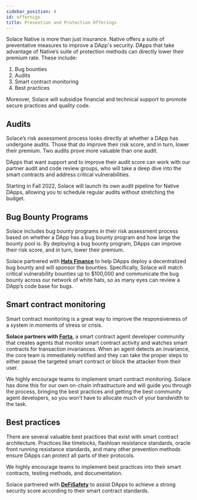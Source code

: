 ```yaml
---
sidebar_position: 4
id: offernigs
title: Prevention and Protection Offerings
---
```


Solace Native is more than just insurance. Native offers a suite of preventative measures to improve a DApp's security. DApps that take advantage of Native’s suite of protection methods can directly lower their premium rate. These include:
1. Bug bounties
2. Audits
3. Smart contract monitoring
4. Best practices

Moreover, Solace will subsidize financial and technical support to promote secure practices and quality code.

## Audits
Solace’s risk assessment process looks directly at whether a DApp has undergone audits. Those that do improve their risk score, and in turn, lower their premium. Two audits prove more valuable than one audit.

DApps that want support and to improve their audit score can work with our partner audit and code review groups, who will take a deep dive into the smart contracts and address critical vulnerabilities.

Starting in Fall 2022, Solace will launch its own audit pipeline for Native DApps, allowing you to schedule regular audits without stretching the budget.

## Bug Bounty Programs
Solace includes bug bounty programs in their risk assessment process based on whether a DApp has a bug bounty program and how large the bounty pool is. By deploying a bug bounty program, DApps can improve their risk score, and in turn, lower their premium.

Solace partnered with **[Hats Finance](https://medium.com/solace-fi/solace-partners-with-hats-finance-to-sponsor-bug-bounties-7532c20622ae)** to help DApps deploy a decentralized bug bounty and will sponsor the bounties. Specifically, Solace will match critical vulnerability bounties up to $100,000 and communicate the bug bounty across our network of white hats, so as many eyes can review a DApp’s code base for bugs.

## Smart contract monitoring  

Smart contract monitoring is a great way to improve the responsiveness of a system in moments of stress or crisis. 

**Solace partners with [Forta](https://forta.org/)**, a smart contract agent developer community that creates agents that monitor smart contract activity and watches smart contracts for transaction invariances. When an agent detects an invariance, the core team is immediately notified and they can take the proper steps to either pause the targeted smart contract or block the attacker from their user.

We highly encourage teams to implement smart contract monitoring. Solace has done this for our own on-chain infrastructure and will guide you through the process, bringing the best practices and getting the best community agent developers, so you won’t have to allocate much of your bandwidth to the task.

## Best practices

There are several valuable best practices that exist with smart contract architecture. Practices  like timelocks, flashloan resistance standards, oracle front running resistance standards, and many other prevention methods ensure DApps can protect all parts of their protocols.

We highly encourage teams to implement best practices into their smart contracts, testing methods, and documentation. 

Solace partnered with **[DeFiSafety](https://medium.com/solace-fi/solace-partners-with-defi-safety-d1d7c0543ffc)** to assist DApps to achieve a strong security score according to their smart contract standards.





